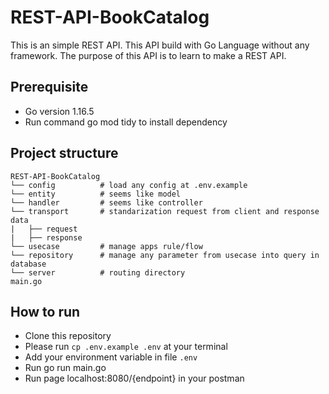# REST-API-BookCatalog

This is an simple REST API. This API build with Go Language without any framework.
The purpose of this API is to learn to make a REST API.

## Prerequisite

- Go version 1.16.5
- Run command go mod tidy to install dependency

## Project structure

```
REST-API-BookCatalog
└── config          # load any config at .env.example
└── entity          # seems like model
└── handler         # seems like controller
└── transport       # standarization request from client and response data
|   ├── request
|   ├── response
└── usecase         # manage apps rule/flow
└── repository      # manage any parameter from usecase into query in database
└── server          # routing directory
main.go                 

```

## How to run

- Clone this repository
- Please run `cp .env.example .env` at your terminal
- Add your environment variable in file `.env`
- Run go run main.go
- Run page localhost:8080/{endpoint} in your postman